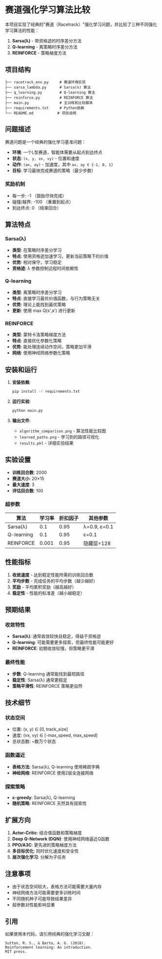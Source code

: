 # 赛道强化学习算法比较

本项目实现了经典的"赛道（Racetrack）"强化学习问题，并比较了三种不同强化学习算法的性能：

1. **Sarsa(λ)** - 带资格迹的时序差分方法
2. **Q-learning** - 离策略时序差分方法  
3. **REINFORCE** - 策略梯度方法

## 项目结构

```
├── racetrack_env.py     # 赛道环境实现
├── sarsa_lambda.py      # Sarsa(λ) 算法
├── q_learning.py        # Q-learning 算法
├── reinforce.py         # REINFORCE 算法
├── main.py              # 主训练和比较脚本
├── requirements.txt     # Python依赖
└── README.md           # 项目说明
```

## 问题描述

赛道问题是一个经典的强化学习基准问题：

- **环境**: 一个L型赛道，智能体需要从起点到达终点
- **状态**: `(x, y, vx, vy)` - 位置和速度
- **动作**: `(ax, ay)` - 加速度，其中 `ax, ay ∈ {-1, 0, 1}`
- **目标**: 学习最快完成赛道的策略（最少步数）

### 奖励机制

- 每一步: -1 （鼓励尽快完成）
- 碰撞/越界: -100 （重置到起点）  
- 到达终点: 0 （结束回合）

## 算法特点

### Sarsa(λ)

- **类型**: 在策略时序差分学习
- **特点**: 使用资格迹加速学习，更新当前策略下的价值
- **优势**: 相对保守，学习稳定
- **资格迹**: λ 参数控制远程时间依赖性

### Q-learning

- **类型**: 离策略时序差分学习
- **特点**: 直接学习最优价值函数，与行为策略无关
- **优势**: 理论上能找到最优策略
- **更新**: 使用 max Q(s',a') 进行更新

### REINFORCE

- **类型**: 蒙特卡洛策略梯度方法
- **特点**: 直接优化参数化策略
- **优势**: 能处理连续动作空间，策略更加平滑
- **网络**: 使用神经网络参数化策略

## 安装和运行

1. **安装依赖**:
   ```bash
   pip install -r requirements.txt
   ```

2. **运行实验**:
   ```bash
   python main.py
   ```

3. **输出文件**:
   - `algorithm_comparison.png` - 算法性能比较图
   - `learned_paths.png` - 学习到的路径可视化
   - `results.pkl` - 详细实验结果

## 实验设置

- **训练回合数**: 2000
- **赛道大小**: 20×15
- **最大速度**: 3
- **评估回合数**: 100

### 超参数

| 算法       | 学习率 | 折扣因子 | 其他参数     |
| ---------- | ------ | -------- | ------------ |
| Sarsa(λ)   | 0.1    | 0.95     | λ=0.9, ε=0.1 |
| Q-learning | 0.1    | 0.95     | ε=0.1        |
| REINFORCE  | 0.001  | 0.95     | 隐藏层=128   |

## 性能指标

1. **收敛速度** - 达到稳定性能所需的训练回合数
2. **平均步数** - 完成任务的平均步数（越少越好）
3. **奖励** - 平均累积奖励（越高越好）
4. **稳定性** - 性能的标准差（越小越稳定）

## 预期结果

### 收敛特性
- **Sarsa(λ)**: 通常收敛较快且稳定，得益于资格迹
- **Q-learning**: 可能需要更多探索，但最终性能可能更好
- **REINFORCE**: 初期收敛较慢，但策略更平滑

### 最终性能
- **步数**: Q-learning 通常能找到最短路径
- **稳定性**: Sarsa(λ) 通常更稳定
- **策略平滑性**: REINFORCE 策略更自然

## 技术细节

### 状态空间
- 位置: (x, y) ∈ [0, track_size]
- 速度: (vx, vy) ∈ [-max_speed, max_speed]
- 总状态数: ~数万个状态

### 函数逼近
- **表格方法**: Sarsa(λ), Q-learning 使用稀疏字典
- **神经网络**: REINFORCE 使用2层全连接网络

### 探索策略
- **ε-greedy**: Sarsa(λ), Q-learning
- **随机策略**: REINFORCE 天然具有探索性

## 扩展方向

1. **Actor-Critic**: 结合值函数和策略梯度
2. **Deep Q-Network (DQN)**: 使用神经网络逼近Q函数
3. **PPO/A3C**: 更先进的策略梯度方法
4. **多目标优化**: 同时优化速度和安全性
5. **层次强化学习**: 分解为子任务

## 注意事项

- 由于状态空间较大，表格方法可能需要大量内存
- 神经网络方法可能需要更多训练时间
- 不同随机种子可能导致结果差异
- 超参数对性能影响显著

## 引用

如果使用本代码，请引用经典的强化学习文献：

```
Sutton, R. S., & Barto, A. G. (2018). 
Reinforcement learning: An introduction. 
MIT press.
``` 